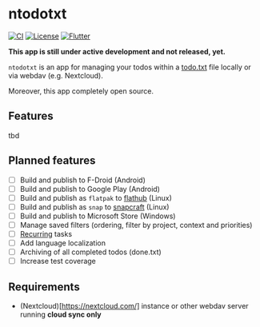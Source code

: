 # ntodotxt

[![CI](https://github.com/tmaegel/ntodotxt/actions/workflows/ci.yaml/badge.svg)](https://github.com/tmaegel/ntodotxt/actions/workflows/ci.yaml)
[![License](https://img.shields.io/badge/License-MIT-yellow)](https://opensource.org/licenses/MIT)
[![Flutter](https://img.shields.io/badge/_Flutter_-[flutter-version]-grey.svg?&logo=Flutter&logoColor=white&labelColor=blue)](https://github.com/flutter/flutter/tree/[flutter-version])

**This app is still under active development and not released, yet.**

`ntodotxt` is an app for managing your todos within a [todo.txt](https://github.com/todotxt/todo.txt) file locally or via webdav (e.g. Nextcloud).

Moreover, this app completely open source.

## Features

tbd

## Planned features

- [ ] Build and publish to F-Droid (Android)
- [ ] Build and publish to Google Play (Android)
- [ ] Build and publish as `flatpak` to [flathub](https://flathub.org/) (Linux)
- [ ] Build and publish as `snap` to [snapcraft](https://snapcraft.io/) (Linux)
- [ ] Build and publish to Microsoft Store (Windows)
- [ ] Manage saved filters (ordering, filter by project, context and priorities)
- [ ] [Recurring](https://c306.net/t/topydo-docs/#Recurrence) tasks
- [ ] Add language localization
- [ ] Archiving of all completed todos (done.txt)
- [ ] Increase test coverage

## Requirements

- (Nextcloud)[https://nextcloud.com/] instance or other webdav server running **cloud sync only**

[flutter-version]: 3.16.3
